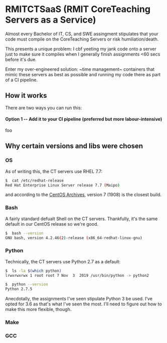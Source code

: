 # RMITCTSaaS (RMIT CoreTeaching Servers as a Service)

Almost every Bachelor of IT, CS, and SWE assingment stipulates that your code must compile on the CoreTeaching Servers or risk humiliation/death.

This presents a unique problem: I cbf yeeting my jank code onto a server just to make sure it compiles when I generally finish assignments <60 secs before it's due.

Enter my over-engineered solution: ~time management~ containers that mimic these servers as best as possible and running my code there as part of a CI pipeline.

## How it works

There are two ways you can run this:
#### Option 1 -- Add it to your CI pipeline (preferred but more labour-intensive)
foo

## Why certain versions and libs were chosen

### OS
As of writing this, the CT servers use RHEL 7.7:

```bash
$  cat /etc/redhat-release
Red Hat Enterprise Linux Server release 7.7 (Maipo)
```

and according to the [CentOS Archives](https://wiki.centos.org/Download), version 7 (1908) is the closest build.

### Bash
A fairly standard defualt Shell on the CT servers. Thankfully, it's the same default in our CentOS release so we're good.

```bash
$  bash --version
GNU bash, version 4.2.46(2)-release (x86_64-redhat-linux-gnu)
```

### Python
Technically, the CT servers use Python 2.7 as a default:
```bash
$  ls -la $(which python)
lrwxrwxrwx 1 root root 7 Nov  3  2019 /usr/bin/python -> python2
```
```bash
$  python --version
Python 2.7.5
```

Anecdotally, the assignments I've seen stipulate Python 3 be used. I've opted for 3.6 as that's what I've seen the most. I'll need to figure out how to make this more flexible, though.

### Make

### GCC
